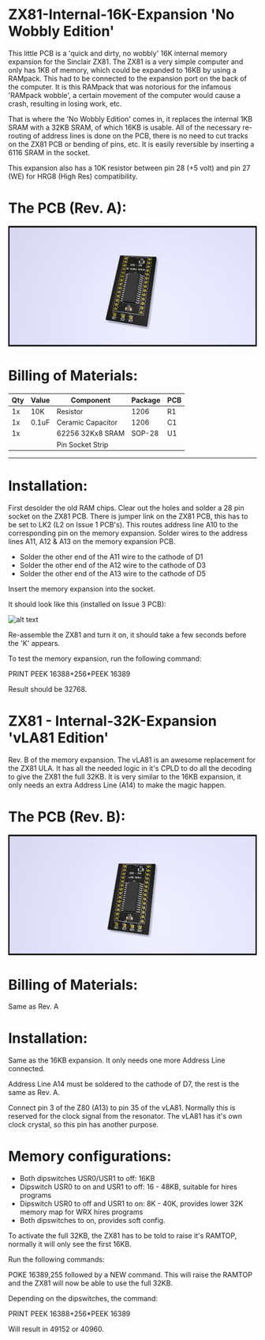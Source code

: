 # ZX81-Internal-16K-Expansion 'No Wobbly Edition'
This little PCB is a 'quick and dirty, no wobbly' 16K internal memory expansion for the Sinclair ZX81. The ZX81 is a very simple computer and only has 1KB of memory, which could be expanded to 16KB by using a RAMpack. This had to be connected to the expansion port on the back of the computer. It is this RAMpack that was notorious for the infamous 'RAMpack wobble', a certain movement of the computer would cause a crash, resulting in losing work, etc. 

That is where the 'No Wobbly Edition' comes in, it replaces the internal 1KB SRAM with a 32KB SRAM, of which 16KB is usable. All of the necessary re-routing of address lines is done on the PCB, there is no need to cut tracks on the ZX81 PCB or bending of pins, etc. It is easily reversible by inserting a 6116 SRAM in the socket.

This expansion also has a 10K resistor between pin 28 (+5 volt) and pin 27 (WE) for HRG8 (High Res) compatibility.

# The PCB (Rev. A):
![alt text](https://github.com/redhawk668/ZX81-Internal-16K-Expansion/blob/main/Rev.%20A/ZX81%20Intern%2016K.png)

# Billing of Materials:
|Qty  |Value  |Component            |Package  |PCB  |
|-----|-------|---------------------|---------|-----|
| 1x  | 10K   | Resistor            | 1206    | R1  |
| 1x  | 0.1uF | Ceramic Capacitor   | 1206    | C1  |
| 1x  |       | 62256 32Kx8 SRAM    | SOP-28  | U1  |
|     |       | Pin Socket Strip    |         |     |
-----------------------------------------------------

# Installation:
First desolder the old RAM chips. Clear out the holes and solder a 28 pin socket on the ZX81 PCB. There is jumper link on the ZX81 PCB, this has to be set to LK2 (L2 on Issue 1 PCB's). This routes address line A10 to the corresponding pin on the memory expansion. Solder wires to the address lines A11, A12 & A13 on the memory expansion PCB. 
- Solder the other end of the A11 wire to the cathode of D1
- Solder the other end of the A12 wire to the cathode of D3
- Solder the other end of the A13 wire to the cathode of D5

Insert the memory expansion into the socket.

It should look like this (installed on Issue 3 PCB):

![alt text](https://github.com/redhawk668/ZX81-Internal-16K-Expansion/blob/main/IMG_20210510_172720.jpg)

Re-assemble the ZX81 and turn it on, it should take a few seconds before the 'K' appears.

To test the memory expansion, run the following command:

PRINT PEEK 16388+256*PEEK 16389

Result should be 32768.

# ZX81 - Internal-32K-Expansion 'vLA81 Edition'
Rev. B of the memory expansion. The vLA81 is an awesome replacement for the ZX81 ULA. It has all the needed logic in it's CPLD to do all the decoding to give the ZX81 the full 32KB. It is very similar to the 16KB expansion, it only needs an extra Address Line (A14) to make the magic happen. 

# The PCB (Rev. B):
![alt text](https://github.com/redhawk668/ZX81-Internal-16K-Expansion/blob/main/Rev.%20B%20-%20vLA81/ZX81%20Intern%2032K.png)

# Billing of Materials:
Same as Rev. A

# Installation:
Same as the 16KB expansion. It only needs one more Address Line connected.

Address Line A14 must be soldered to the cathode of D7, the rest is the same as Rev. A.

Connect pin 3 of the Z80 (A13) to pin 35 of the vLA81. Normally this is reserved for the clock signal from the resonator. The vLA81 has it's own clock crystal, so this pin has another purpose.

# Memory configurations:
- Both dipswitches USR0/USR1 to off: 16KB
- Dipswitch USR0 to on and USR1 to off: 16 - 48KB, suitable for hires programs
- Dipswitch USR0 to off and USR1 to on: 8K - 40K, provides lower 32K memory map for WRX hires programs
- Both dipswitches to on, provides soft config.

To activate the full 32KB, the ZX81 has to be told to raise it's RAMTOP, normally it will only see the first 16KB.

Run the following commands:

POKE 16389,255 followed by a NEW command. This will raise the RAMTOP and the ZX81 will now be able to use the full 32KB.

Depending on the dipswitches, the command:

PRINT PEEK 16388+256*PEEK 16389

Will result in 49152 or 40960.









